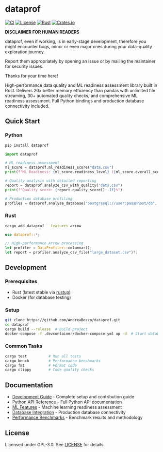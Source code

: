 # dataprof

[![CI](https://github.com/AndreaBozzo/dataprof/workflows/CI/badge.svg)](https://github.com/AndreaBozzo/dataprof/actions)
[![License](https://img.shields.io/github/license/AndreaBozzo/dataprof)](LICENSE)
[![Rust](https://img.shields.io/badge/rust-1.70%2B-orange.svg)](https://www.rust-lang.org)
[![Crates.io](https://img.shields.io/crates/v/dataprof.svg)](https://crates.io/crates/dataprof)

**DISCLAIMER FOR HUMAN READERS**

dataprof, even if working, is in early-stage development, therefore you might encounter bugs, minor or even major ones during your data-quality exploration journey.

Report them appropriately by opening an issue or by mailing the maintainer for security issues.

Thanks for your time here!

High-performance data quality and ML readiness assessment library built in Rust. Delivers 20x better memory efficiency than pandas with unlimited file streaming, 30+ automated quality checks, and comprehensive ML readiness assessment. Full Python bindings and production database connectivity included.

## Quick Start

### Python
```bash
pip install dataprof
```

```python
import dataprof

# ML readiness assessment
ml_score = dataprof.ml_readiness_score("data.csv")
print(f"ML Readiness: {ml_score.readiness_level} ({ml_score.overall_score:.1f}%)")

# Quality analysis with detailed reporting
report = dataprof.analyze_csv_with_quality("data.csv")
print(f"Quality score: {report.quality_score():.1f}%")

# Production database profiling
profiles = dataprof.analyze_database("postgresql://user:pass@host/db", "users")
```

### Rust
```bash
cargo add dataprof --features arrow
```

```rust
use dataprof::*;

// High-performance Arrow processing
let profiler = DataProfiler::columnar();
let report = profiler.analyze_csv_file("large_dataset.csv")?;
```

## Development

### Prerequisites
- Rust (latest stable via [rustup](https://rustup.rs/))
- Docker (for database testing)

### Setup
```bash
git clone https://github.com/AndreaBozzo/dataprof.git
cd dataprof
cargo build --release  # Build project
docker-compose -f .devcontainer/docker-compose.yml up -d  # Start databases
```

### Common Tasks
```bash
cargo test          # Run all tests
cargo bench         # Performance benchmarks
cargo fmt           # Format code
cargo clippy        # Code quality checks
```

## Documentation

- [Development Guide](docs/DEVELOPMENT.md) - Complete setup and contribution guide
- [Python API Reference](docs/python/API_REFERENCE.md) - Full Python API documentation
- [ML Features](docs/python/ML_FEATURES.md) - Machine learning readiness assessment
- [Database Integration](docs/python/INTEGRATIONS.md) - Production database connectivity
- [Performance Benchmarks](docs/project/benchmarking.md) - Benchmark results and methodology

## License

Licensed under GPL-3.0. See [LICENSE](LICENSE) for details.
